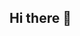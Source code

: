 ## Hi there 👋

<!--
**AyanM1/AyanM1** is a ✨ _special_ ✨ repository because its `README.md` (this file) appears on your GitHub profile.

Here are some ideas to get you started:

- 🔭 I’m currently working on ...
- 🌱 I’m currently learning ...
- 👯 I’m looking to collaborate on ...
- 🤔 I’m looking for help with ...
- 💬 Ask me about ...
- 📫 How to reach me: www.linkedin.com/in/ayanmohanpuriya
- Portfolio: https://ayanmohanpuriya-portfolio.vercel.app/
- 😄 Pronouns: ...
- ⚡ Fun fact: ...
-->
